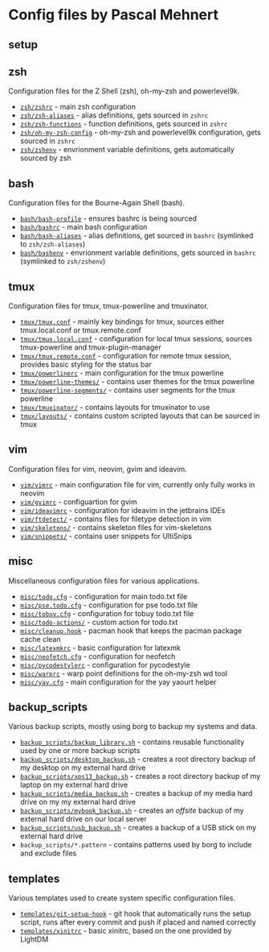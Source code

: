# Config files by Pascal Mehnert

## setup

## zsh

Configuration files for the Z Shell (zsh), oh-my-zsh and powerlevel9k.

- [`zsh/zshrc`](zsh/zshrc) - main zsh configuration
- [`zsh/zsh-aliases`](zsh/zsh-aliases) - alias definitions, gets sourced in `zshrc`
- [`zsh/zsh-functions`](zsh/zsh-functions) - function definitions, gets sourced in `zshrc`
- [`zsh/oh-my-zsh-config`](zsh/oh-my-zsh-config) - oh-my-zsh and powerlevel9k configuration, gets sourced in `zshrc`
- [`zsh/zshenv`](zsh/zshenv) - envrionment variable definitions, gets automatically sourced by zsh

## bash

Configuration files for the Bourne-Again Shell (bash).

- [`bash/bash-profile`](bash/bash-profile) - ensures bashrc is being sourced
- [`bash/bashrc`](bash/bashrc) - main bash configuration
- [`bash/bash-aliases`](bash/bash-aliases) - alias definitions, get sourced in `bashrc` (symlinked to `zsh/zsh-aliases`)
- [`bash/bashenv`](bash/bashenv) - envrionment variable definitions, gets sourced in `bashrc` (symlinked to `zsh/zshenv`)

## tmux

Configuration files for tmux, tmux-powerline and tmuxinator.

- [`tmux/tmux.conf`](tmux/tmux.conf) - mainly key bindings for tmux, sources either tmux.local.conf or tmux.remote.conf
- [`tmux/tmux.local.conf`](tmux/tmux.local.conf) - configuration for local tmux sessions, sources tmux-powerline and tmux-plugin-manager
- [`tmux/tmux.remote.conf`](tmux/tmux.remote.conf) - configuration for remote tmux session, provides basic styling for the status bar
- [`tmux/powerlinerc`](tmux/powerlinerc) - main configuration for the tmux powerline
- [`tmux/powerline-themes/`](tmux/powerline-themes) - contains user themes for the tmux powerline
- [`tmux/powerline-segments/`](tmux/powerline-segments) - contains user segments for the tmux powerline
- [`tmux/tmuxinator/`](tmux/tmuxinator) - contains layouts for tmuxinator to use
- [`tmux/layouts/`](tmux/layouts) - contains custom scripted layouts that can be sourced in tmux

## vim

Configuration files for vim, neovim, gvim and ideavim.

- [`vim/vimrc`](vim/vimrc) - main configuration file for vim, currently only fully works in neovim
- [`vim/gvimrc`](vim/gvimrc) - configuartion for gvim
- [`vim/ideavimrc`](vim/ideavimrc) - configuration for ideavim in the jetbrains IDEs
- [`vim/ftdetect/`](vim/ftdetect) - contains files for filetype detection in vim
- [`vim/skeletons/`](vim/skeletons) - contains skeleton files for vim-skeletons
- [`vim/snippets/`](vim/snippets) - contains user snippets for UltiSnips

## misc

Miscellaneous configuration files for various applications.

- [`misc/todo.cfg`](misc/todo.cfg) - configuration for main todo.txt file
- [`misc/pse.todo.cfg`](misc/pse.todo.cfg) - configuration for pse todo.txt file
- [`misc/tobuy.cfg`](misc/tobuy.cfg) - configuration for tobuy todo.txt file
- [`misc/todo-actions/`](misc/todo-actions) - custom action for todo.txt
- [`misc/cleanup.hook`](misc/cleanup.hook) - pacman hook that keeps the pacman package cache clean
- [`misc/latexmkrc`](misc/latexmkrc) - basic configuration for latexmk
- [`misc/neofetch.cfg`](misc/neofetch.cfg) - configuration for neofetch
- [`misc/pycodestylerc`](misc/pycodestylerc) - configuration for pycodestyle
- [`misc/warprc`](misc/warprc) - warp point definitions for the oh-my-zsh wd tool
- [`misc/yay.cfg`](misc/yay.cfg) - main configuration for the yay yaourt helper

## backup\_scripts

Various backup scripts, mostly using borg to backup my systems and data.

- [`backup_scripts/backup_library.sh`](backup_scripts/backup_library.sh) - contains reusable functionality used by one or more backup scripts
- [`backup_scripts/desktop_backup.sh`](backup_scripts/desktop_backup.sh) - creates a root directory backup of my desktop on my external hard drive
- [`backup_scripts/xps13_backup.sh`](backup_scripts/xps13_backup.sh) - creates a root directory backup of my laptop on my external hard drive
- [`backup_scripts/media_backup.sh`](backup_scripts/media_backup.sh) -  creates a backup of my media hard drive on my my external hard drive
- [`backup_scripts/mybook_backup.sh`](backup_scripts/mybook_backup.sh) - creates an _offsite_ backup of my external hard drive on our local server
- [`backup_scripts/usb_backup.sh`](backup_scripts/usb_backup.sh) - creates a backup of a USB stick on my external hard drive
- `backup_scripts/*.pattern` - contains patterns used by borg to include and exclude files

## templates

Various templates used to create system specific configuration files.

- [`templates/git-setup-hook`](templates/git-setup-hook) - git hook that automatically runs the setup script, runs after every commit and push if placed and named correctly
- [`templates/xinitrc`](templates/xinitrc) - basic xinitrc, based on the one provided by LightDM
